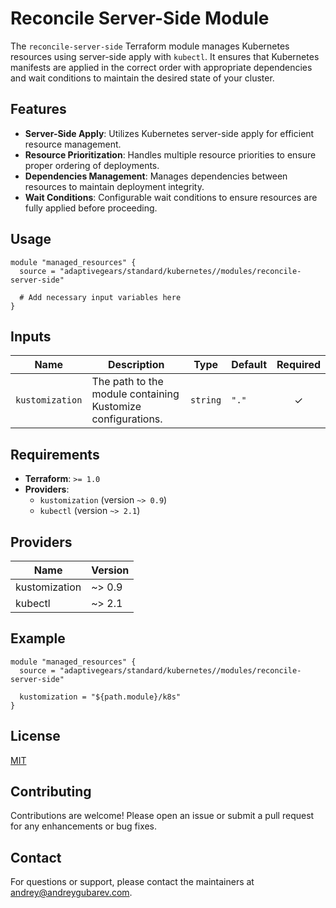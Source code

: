 # Reconcile Server-Side Module

The `reconcile-server-side` Terraform module manages Kubernetes resources using server-side apply with `kubectl`. It ensures that Kubernetes manifests are applied in the correct order with appropriate dependencies and wait conditions to maintain the desired state of your cluster.

## Features

- **Server-Side Apply**: Utilizes Kubernetes server-side apply for efficient resource management.
- **Resource Prioritization**: Handles multiple resource priorities to ensure proper ordering of deployments.
- **Dependencies Management**: Manages dependencies between resources to maintain deployment integrity.
- **Wait Conditions**: Configurable wait conditions to ensure resources are fully applied before proceeding.

## Usage

```hcl
module "managed_resources" {
  source = "adaptivegears/standard/kubernetes//modules/reconcile-server-side"

  # Add necessary input variables here
}
```

## Inputs

| Name | Description | Type | Default | Required |
|------|-------------|------|---------|:--------:|
| `kustomization` | The path to the module containing Kustomize configurations. | `string` | `"."` | ✓ |

## Requirements

- **Terraform**: `>= 1.0`
- **Providers**:
  - `kustomization` (version `~> 0.9`)
  - `kubectl` (version `~> 2.1`)

## Providers

| Name          | Version |
|---------------|---------|
| kustomization | ~> 0.9  |
| kubectl       | ~> 2.1  |

## Example

```hcl
module "managed_resources" {
  source = "adaptivegears/standard/kubernetes//modules/reconcile-server-side"

  kustomization = "${path.module}/k8s"
}
```

## License

[MIT](LICENSE)

## Contributing

Contributions are welcome! Please open an issue or submit a pull request for any enhancements or bug fixes.

## Contact

For questions or support, please contact the maintainers at [andrey@andreygubarev.com](mailto:andrey@andreygubarev.com).
```
